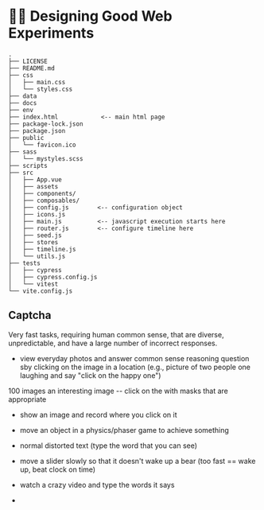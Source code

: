 # :artist: Designing Good Web Experiments


```
.
├── LICENSE
├── README.md
├── css
│   ├── main.css
│   └── styles.css
├── data
├── docs
├── env
├── index.html            <-- main html page
├── package-lock.json
├── package.json
├── public
│   └── favicon.ico
├── sass
│   └── mystyles.scss
├── scripts
├── src
│   ├── App.vue
│   ├── assets
│   ├── components/
│   ├── composables/
│   ├── config.js        <-- configuration object
│   ├── icons.js
│   ├── main.js          <-- javascript execution starts here
│   ├── router.js        <-- configure timeline here
│   ├── seed.js
│   ├── stores
│   ├── timeline.js
│   └── utils.js
├── tests
│   ├── cypress
│   ├── cypress.config.js
│   └── vitest
└── vite.config.js
```


## Captcha

Very fast tasks, requiring human common sense, that are diverse, unpredictable, and have a large number of incorrect responses.


- view everyday photos and answer common sense reasoning question sby clicking on the image in a location (e.g., picture of two people one laughing and say "click on the happy one")

100 images
an interesting image -- click on the with masks that are appropriate

- show an image and record where you click on it

- move an object in a physics/phaser game to achieve something


- normal distorted text (type the word that you can see)

- move a slider slowly so that it doesn't wake up a bear (too fast == wake up, beat clock on time)

- watch a crazy video and type the words it says

- 